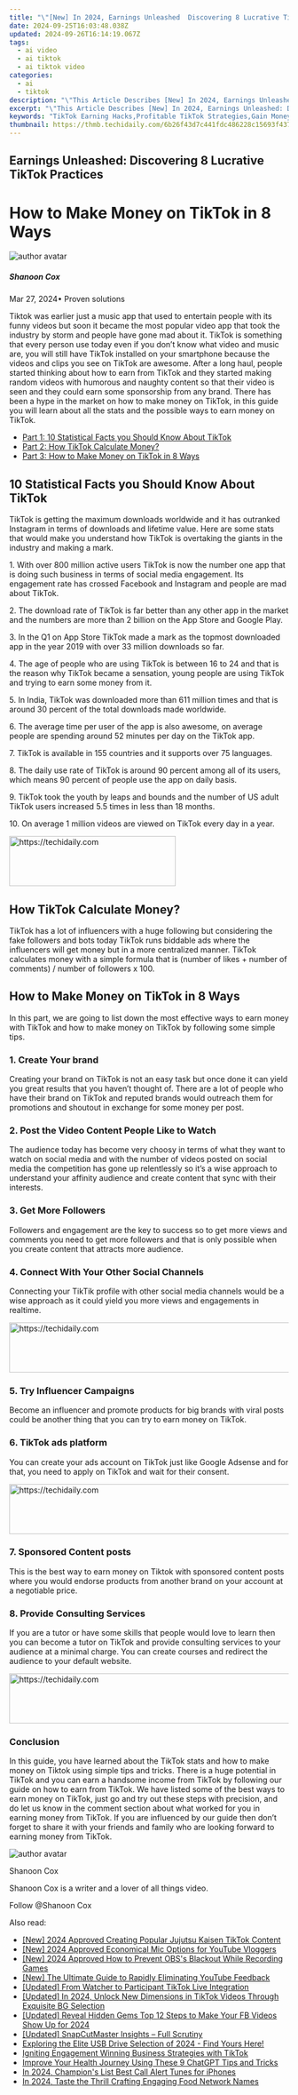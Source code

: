 ```yaml
---
title: "\"[New] In 2024, Earnings Unleashed  Discovering 8 Lucrative TikTok Practices\""
date: 2024-09-25T16:03:48.038Z
updated: 2024-09-26T16:14:19.067Z
tags:
  - ai video
  - ai tiktok
  - ai tiktok video
categories:
  - ai
  - tiktok
description: "\"This Article Describes [New] In 2024, Earnings Unleashed: Discovering 8 Lucrative TikTok Practices\""
excerpt: "\"This Article Describes [New] In 2024, Earnings Unleashed: Discovering 8 Lucrative TikTok Practices\""
keywords: "TikTok Earning Hacks,Profitable TikTok Strategies,Gain Money on TikTok,Lucrative TikTok Methods,Earnings via TikTok,TikTok Revenue Tricks,Monetize TikTok Profitably"
thumbnail: https://thmb.techidaily.com/6b26f43d7c441fdc486228c15693f43761df84b70dc520fe3fec90378bd8cb5b.jpg
---
```


## Earnings Unleashed: Discovering 8 Lucrative TikTok Practices

# How to Make Money on TikTok in 8 Ways

![author avatar](https://images.wondershare.com/filmora/article-images/shannon-cox.jpg)

##### Shanoon Cox

 Mar 27, 2024• Proven solutions

Tiktok was earlier just a music app that used to entertain people with its funny videos but soon it became the most popular video app that took the industry by storm and people have gone mad about it. TikTok is something that every person use today even if you don’t know what video and music are, you will still have TikTok installed on your smartphone because the videos and clips you see on TikTok are awesome. After a long haul, people started thinking about how to earn from TikTok and they started making random videos with humorous and naughty content so that their video is seen and they could earn some sponsorship from any brand. There has been a hype in the market on how to make money on TikTok, in this guide you will learn about all the stats and the possible ways to earn money on TikTok.

* [Part 1: 10 Statistical Facts you Should Know About TikTok](#part1)
* [Part 2: How TikTok Calculate Money?](#part2)
* [Part 3: How to Make Money on TikTok in 8 Ways](#part3)

## 10 Statistical Facts you Should Know About TikTok

TikTok is getting the maximum downloads worldwide and it has outranked Instagram in terms of downloads and lifetime value. Here are some stats that would make you understand how TikTok is overtaking the giants in the industry and making a mark.

1\. With over 800 million active users TikTok is now the number one app that is doing such business in terms of social media engagement. Its engagement rate has crossed Facebook and Instagram and people are mad about TikTok.

2\. The download rate of TikTok is far better than any other app in the market and the numbers are more than 2 billion on the App Store and Google Play.

3\. In the Q1 on App Store TikTok made a mark as the topmost downloaded app in the year 2019 with over 33 million downloads so far.

4\. The age of people who are using TikTok is between 16 to 24 and that is the reason why TikTok became a sensation, young people are using TikTok and trying to earn some money from it.

5\. In India, TikTok was downloaded more than 611 million times and that is around 30 percent of the total downloads made worldwide.

6\. The average time per user of the app is also awesome, on average people are spending around 52 minutes per day on the TikTok app.

7\. TikTok is available in 155 countries and it supports over 75 languages.

8\. The daily use rate of TikTok is around 90 percent among all of its users, which means 90 percent of people use the app on daily basis.

9\. TikTok took the youth by leaps and bounds and the number of US adult TikTok users increased 5.5 times in less than 18 months.

10\. On average 1 million videos are viewed on TikTok every day in a year.

<!-- affiliate ads begin -->
<a href="https://aligracehair.sjv.io/c/5597632/2115916/19272" target="_top" id="2115916">
  <img src="//a.impactradius-go.com/display-ad/19272-2115916" border="0" alt="https://techidaily.com" width="300" height="90"/>
</a>
<img height="0" width="0" src="https://aligracehair.sjv.io/i/5597632/2115916/19272" style="position:absolute;visibility:hidden;" border="0" />
<!-- affiliate ads end -->

## How TikTok Calculate Money?

TikTok has a lot of influencers with a huge following but considering the fake followers and bots today TikTok runs biddable ads where the influencers will get money but in a more centralized manner. TikTok calculates money with a simple formula that is (number of likes + number of comments) / number of followers x 100.

## How to Make Money on TikTok in 8 Ways

In this part, we are going to list down the most effective ways to earn money with TikTok and how to make money on TikTok by following some simple tips.

### 1\. Create Your brand

Creating your brand on TikTok is not an easy task but once done it can yield you great results that you haven’t thought of. There are a lot of people who have their brand on TikTok and reputed brands would outreach them for promotions and shoutout in exchange for some money per post.

### 2\. Post the Video Content People Like to Watch

The audience today has become very choosy in terms of what they want to watch on social media and with the number of videos posted on social media the competition has gone up relentlessly so it’s a wise approach to understand your affinity audience and create content that sync with their interests.

### 3\. Get More Followers

Followers and engagement are the key to success so to get more views and comments you need to get more followers and that is only possible when you create content that attracts more audience.

### 4\. Connect With Your Other Social Channels

Connecting your TikTik profile with other social media channels would be a wise approach as it could yield you more views and engagements in realtime.

<!-- affiliate ads begin -->
<a href="https://aligracehair.sjv.io/c/5597632/1896532/19272" target="_top" id="1896532">
  <img src="//a.impactradius-go.com/display-ad/19272-1896532" border="0" alt="https://techidaily.com" width="728" height="90"/>
</a>
<img height="0" width="0" src="https://aligracehair.sjv.io/i/5597632/1896532/19272" style="position:absolute;visibility:hidden;" border="0" />
<!-- affiliate ads end -->

### 5\. Try Influencer Campaigns

Become an influencer and promote products for big brands with viral posts could be another thing that you can try to earn money on TikTok.

### 6\. TikTok ads platform

You can create your ads account on TikTok just like Google Adsense and for that, you need to apply on TikTok and wait for their consent.

<!-- affiliate ads begin -->
<a href="https://appsumo.8odi.net/c/5597632/2049370/7443" target="_top" id="2049370">
  <img src="//a.impactradius-go.com/display-ad/7443-2049370" border="0" alt="https://techidaily.com" width="728" height="90"/>
</a>
<img height="0" width="0" src="https://appsumo.8odi.net/i/5597632/2049370/7443" style="position:absolute;visibility:hidden;" border="0" />
<!-- affiliate ads end -->

### 7\. Sponsored Content posts

This is the best way to earn money on Tiktok with sponsored content posts where you would endorse products from another brand on your account at a negotiable price.

### 8\. Provide Consulting Services

If you are a tutor or have some skills that people would love to learn then you can become a tutor on TikTok and provide consulting services to your audience at a minimal charge. You can create courses and redirect the audience to your default website.

<!-- affiliate ads begin -->
<a href="https://appsumo.8odi.net/c/5597632/2105883/7443" target="_top" id="2105883">
  <img src="//a.impactradius-go.com/display-ad/7443-2105883" border="0" alt="https://techidaily.com" width="728" height="90"/>
</a>
<img height="0" width="0" src="https://appsumo.8odi.net/i/5597632/2105883/7443" style="position:absolute;visibility:hidden;" border="0" />
<!-- affiliate ads end -->

### Conclusion

In this guide, you have learned about the TikTok stats and how to make money on Tiktok using simple tips and tricks. There is a huge potential in TikTok and you can earn a handsome income from TikTok by following our guide on how to earn from TikTok. We have listed some of the best ways to earn money on TikTok, just go and try out these steps with precision, and do let us know in the comment section about what worked for you in earning money from TikTok. If you are influenced by our guide then don’t forget to share it with your friends and family who are looking forward to earning money from TikTok.

![author avatar](https://images.wondershare.com/filmora/article-images/shannon-cox.jpg)

Shanoon Cox

Shanoon Cox is a writer and a lover of all things video.

Follow @Shanoon Cox

<ins class="adsbygoogle"
      style="display:block"
      data-ad-client="ca-pub-7571918770474297"
      data-ad-slot="8358498916"
      data-ad-format="auto"
      data-full-width-responsive="true"></ins>

<span class="atpl-alsoreadstyle">Also read:</span>
<div><ul>
<li><a href="https://tiktok-clips.techidaily.com/new-2024-approved-creating-popular-jujutsu-kaisen-tiktok-content/"><u>[New] 2024 Approved Creating Popular Jujutsu Kaisen TikTok Content</u></a></li>
<li><a href="https://facebook-video-footage.techidaily.com/new-2024-approved-economical-mic-options-for-youtube-vloggers/"><u>[New] 2024 Approved Economical Mic Options for YouTube Vloggers</u></a></li>
<li><a href="https://screen-mirroring-recording.techidaily.com/new-2024-approved-how-to-prevent-obss-blackout-while-recording-games/"><u>[New] 2024 Approved How to Prevent OBS's Blackout While Recording Games</u></a></li>
<li><a href="https://facebook-video-footage.techidaily.com/new-the-ultimate-guide-to-rapidly-eliminating-youtube-feedback/"><u>[New] The Ultimate Guide to Rapidly Eliminating YouTube Feedback</u></a></li>
<li><a href="https://tiktok-clips.techidaily.com/updated-from-watcher-to-participant-tiktok-live-integration/"><u>[Updated] From Watcher to Participant TikTok Live Integration</u></a></li>
<li><a href="https://tiktok-clips.techidaily.com/updated-in-2024-unlock-new-dimensions-in-tiktok-videos-through-exquisite-bg-selection/"><u>[Updated] In 2024, Unlock New Dimensions in TikTok Videos Through Exquisite BG Selection</u></a></li>
<li><a href="https://facebook-video-content.techidaily.com/updated-reveal-hidden-gems-top-12-steps-to-make-your-fb-videos-show-up-for-2024/"><u>[Updated] Reveal Hidden Gems Top 12 Steps to Make Your FB Videos Show Up for 2024</u></a></li>
<li><a href="https://extra-guidance.techidaily.com/updated-snapcutmaster-insights-full-scrutiny/"><u>[Updated] SnapCutMaster Insights – Full Scrutiny</u></a></li>
<li><a href="https://buynow-tips.techidaily.com/1723059650211-exploring-the-elite-usb-drive-selection-of-2024-find-yours-here/"><u>Exploring the Elite USB Drive Selection of 2024 - Find Yours Here!</u></a></li>
<li><a href="https://tiktok-clips.techidaily.com/igniting-engagement-winning-business-strategies-with-tiktok/"><u>Igniting Engagement Winning Business Strategies with TikTok</u></a></li>
<li><a href="https://tech-hub.techidaily.com/improve-your-health-journey-using-these-9-chatgpt-tips-and-tricks/"><u>Improve Your Health Journey Using These 9 ChatGPT Tips and Tricks</u></a></li>
<li><a href="https://extra-hints.techidaily.com/in-2024-champions-list-best-call-alert-tunes-for-iphones/"><u>In 2024, Champion's List Best Call Alert Tunes for iPhones</u></a></li>
<li><a href="https://youtube-stream.techidaily.com/in-2024-taste-the-thrill-crafting-engaging-food-network-names/"><u>In 2024, Taste the Thrill Crafting Engaging Food Network Names</u></a></li>
</ul></div>

